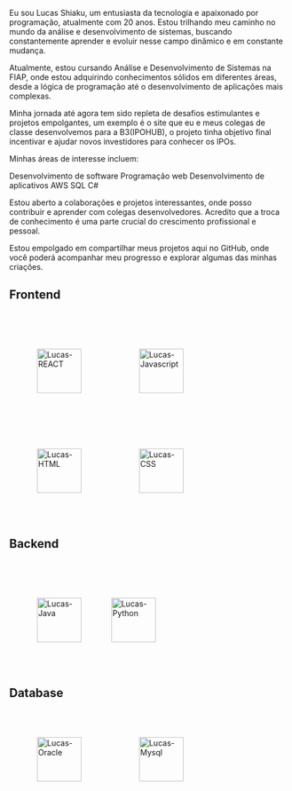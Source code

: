  Eu sou Lucas Shiaku, um entusiasta da tecnologia e apaixonado por programação, atualmente com 20 anos. Estou trilhando meu caminho no mundo da análise e desenvolvimento de sistemas, buscando constantemente aprender e evoluir nesse campo dinâmico e em constante mudança.

 Atualmente, estou cursando Análise e Desenvolvimento de Sistemas na FIAP, onde estou adquirindo conhecimentos sólidos em diferentes áreas, desde a lógica de programação até o desenvolvimento de aplicações mais complexas.


Minha jornada até agora tem sido repleta de desafios estimulantes e projetos empolgantes, um exemplo é o site que eu e meus colegas de classe desenvolvemos para a B3(IPOHUB), o projeto tinha objetivo final incentivar e ajudar novos investidores para conhecer os IPOs.

 Minhas áreas de interesse incluem:

Desenvolvimento de software
Programação web
Desenvolvimento de aplicativos
AWS
SQL
C#


Estou aberto a colaborações e projetos interessantes, onde posso contribuir e aprender com colegas desenvolvedores. Acredito que a troca de conhecimento é uma parte crucial do crescimento profissional e pessoal.

 Estou empolgado em compartilhar meus projetos aqui no GitHub, onde você poderá acompanhar meu progresso e explorar algumas das minhas criações.


<h2>Frontend</h2>

<div style="display: inline_block;"><br>

  

<img align="center" alt="Lucas-REACT" height="80" width="80"  src="https://cdn.jsdelivr.net/gh/devicons/devicon/icons/react/react-original-wordmark.svg" style="margin: 50px;" />



  <img  align="center" alt="Lucas-Javascript" height="80" width="80" src="https://cdn.jsdelivr.net/gh/devicons/devicon/icons/javascript/javascript-original.svg" style="margin: 50px;" />

  <img   align="center" alt="Lucas-HTML" height="80" width="80"  src="https://cdn.jsdelivr.net/gh/devicons/devicon/icons/html5/html5-original-wordmark.svg" style="margin: 50px;"/>

  <img   align="center" alt="Lucas-CSS" height="80" width="80"  src="https://cdn.jsdelivr.net/gh/devicons/devicon/icons/css3/css3-original-wordmark.svg" style="margin: 50px;"/>

 


 </div>

##

<h2>Backend</h2>
<div style="display: inline_block"><br>


  

  <img align="center" alt="Lucas-Java" height="80" width="80" src="https://cdn.jsdelivr.net/gh/devicons/devicon/icons/java/java-original-wordmark.svg" style="margin: 50px;"/>


 
  <img align="center"  alt="Lucas-Python" height="80" width="80" src="https://cdn.jsdelivr.net/gh/devicons/devicon/icons/python/python-original-wordmark.svg" />



 </div>

<h2>Database</h2>
<div>
 

  <img align="center" alt="Lucas-Oracle" height="80" width="80" src="https://cdn.jsdelivr.net/gh/devicons/devicon/icons/oracle/oracle-original.svg" style="margin: 50px;"/>

  

  <img align="center" alt="Lucas-Mysql" height="80" width="80" src="https://cdn.jsdelivr.net/gh/devicons/devicon/icons/mysql/mysql-original-wordmark.svg" style="margin: 50px;"/>

 </div>
          
